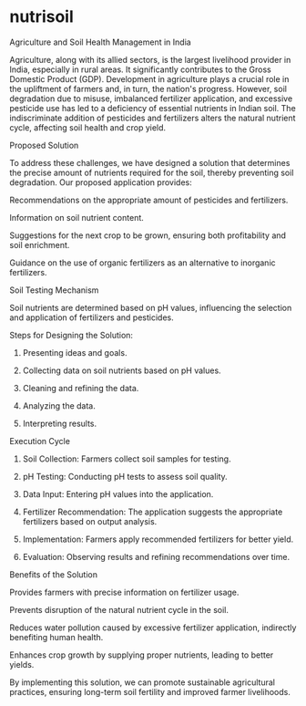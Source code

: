 # nutrisoil
Agriculture and Soil Health Management in India

Agriculture, along with its allied sectors, is the largest livelihood provider in India, especially in rural areas. It significantly contributes to the Gross Domestic Product (GDP). Development in agriculture plays a crucial role in the upliftment of farmers and, in turn, the nation's progress. However, soil degradation due to misuse, imbalanced fertilizer application, and excessive pesticide use has led to a deficiency of essential nutrients in Indian soil. The indiscriminate addition of pesticides and fertilizers alters the natural nutrient cycle, affecting soil health and crop yield.

Proposed Solution

To address these challenges, we have designed a solution that determines the precise amount of nutrients required for the soil, thereby preventing soil degradation. Our proposed application provides:

Recommendations on the appropriate amount of pesticides and fertilizers.

Information on soil nutrient content.

Suggestions for the next crop to be grown, ensuring both profitability and soil enrichment.

Guidance on the use of organic fertilizers as an alternative to inorganic fertilizers.


Soil Testing Mechanism

Soil nutrients are determined based on pH values, influencing the selection and application of fertilizers and pesticides.

Steps for Designing the Solution:

1. Presenting ideas and goals.


2. Collecting data on soil nutrients based on pH values.


3. Cleaning and refining the data.


4. Analyzing the data.


5. Interpreting results.



Execution Cycle

1. Soil Collection: Farmers collect soil samples for testing.


2. pH Testing: Conducting pH tests to assess soil quality.


3. Data Input: Entering pH values into the application.


4. Fertilizer Recommendation: The application suggests the appropriate fertilizers based on output analysis.


5. Implementation: Farmers apply recommended fertilizers for better yield.


6. Evaluation: Observing results and refining recommendations over time.



Benefits of the Solution

Provides farmers with precise information on fertilizer usage.

Prevents disruption of the natural nutrient cycle in the soil.

Reduces water pollution caused by excessive fertilizer application, indirectly benefiting human health.

Enhances crop growth by supplying proper nutrients, leading to better yields.


By implementing this solution, we can promote sustainable agricultural practices, ensuring long-term soil fertility and improved farmer livelihoods.

